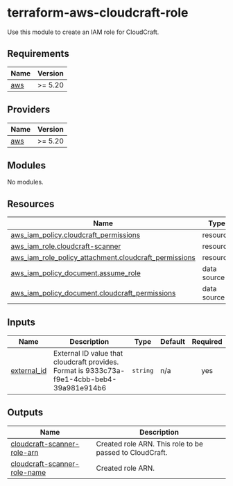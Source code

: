 # terraform-aws-cloudcraft-role

Use this module to create an IAM role for CloudCraft.
## Requirements

| Name | Version |
|------|---------|
| <a name="requirement_aws"></a> [aws](#requirement\_aws) | >= 5.20 |

## Providers

| Name | Version |
|------|---------|
| <a name="provider_aws"></a> [aws](#provider\_aws) | >= 5.20 |

## Modules

No modules.

## Resources

| Name | Type |
|------|------|
| [aws_iam_policy.cloudcraft_permissions](https://registry.terraform.io/providers/hashicorp/aws/latest/docs/resources/iam_policy) | resource |
| [aws_iam_role.cloudcraft-scanner](https://registry.terraform.io/providers/hashicorp/aws/latest/docs/resources/iam_role) | resource |
| [aws_iam_role_policy_attachment.cloudcraft_permissions](https://registry.terraform.io/providers/hashicorp/aws/latest/docs/resources/iam_role_policy_attachment) | resource |
| [aws_iam_policy_document.assume_role](https://registry.terraform.io/providers/hashicorp/aws/latest/docs/data-sources/iam_policy_document) | data source |
| [aws_iam_policy_document.cloudcraft_permissions](https://registry.terraform.io/providers/hashicorp/aws/latest/docs/data-sources/iam_policy_document) | data source |

## Inputs

| Name | Description | Type | Default | Required |
|------|-------------|------|---------|:--------:|
| <a name="input_external_id"></a> [external\_id](#input\_external\_id) | External ID value that cloudcraft provides. Format is 9333c73a-f9e1-4cbb-beb4-39a981e914b6 | `string` | n/a | yes |

## Outputs

| Name | Description |
|------|-------------|
| <a name="output_cloudcraft-scanner-role-arn"></a> [cloudcraft-scanner-role-arn](#output\_cloudcraft-scanner-role-arn) | Created role ARN. This role to be passed to CloudCraft. |
| <a name="output_cloudcraft-scanner-role-name"></a> [cloudcraft-scanner-role-name](#output\_cloudcraft-scanner-role-name) | Created role ARN. |
